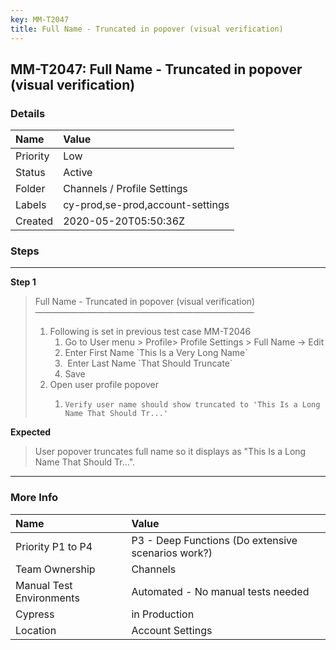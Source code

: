 ```yaml
---
key: MM-T2047
title: Full Name - Truncated in popover (visual verification)
---
```


## MM-T2047: Full Name - Truncated in popover (visual verification)

### Details

| Name     | Value                            |
| :------- | :------------------------------- |
| Priority | Low                              |
| Status   | Active                           |
| Folder   | Channels / Profile Settings      |
| Labels   | cy-prod,se-prod,account-settings |
| Created  | 2020-05-20T05:50:36Z             |

### Steps

<hr/>

**Step 1**

> <article>Full Name - Truncated in popover (visual verification)<br />—————————————————————————<ol><li>Following is set in previous test case MM-T2046<ol><li>Go to User menu &gt; Profile&gt; Profile Settings &gt; Full Name -&gt; Edit</li><li>Enter First Name `This Is a Very Long Name`</li><li> Enter Last Name `That Should Truncate`</li><li>Save</li></ol></li><li>Open user profile popover<ol><li><pre><code>Verify user name should show truncated to 'This Is a Long Name That Should Tr...'</code></pre></li></ol></li></ol></article>

**Expected**

> <article>User popover truncates full name so it displays as "This Is a Long Name That Should Tr...".</article>

<hr/>

### More Info

| Name                     | Value                                              |
| :----------------------- | :------------------------------------------------- |
| Priority P1 to P4        | P3 - Deep Functions (Do extensive scenarios work?) |
| Team Ownership           | Channels                                           |
| Manual Test Environments | Automated - No manual tests needed                 |
| Cypress                  | in Production                                      |
| Location                 | Account Settings                                   |
